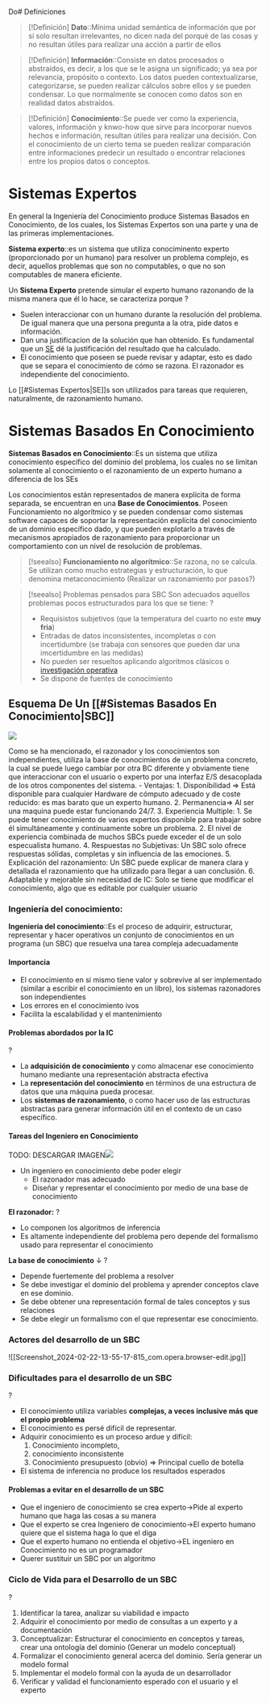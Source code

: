 Do# Definiciones

>[!Definición] 
>**Dato**::Mínima unidad semántica de información que por sí solo resultan irrelevantes, no dicen nada del porqué de las cosas y no resultan útiles para realizar una acción a partir de ellos

>[!Definición] 
> **Información**::Consiste en datos procesados o abstraídos, es decir, a los que se le asigna un significado; ya sea por relevancia, propósito o contexto. Los datos pueden contextualizarse, categorizarse, se pueden realizar cálculos sobre ellos y se pueden condensar. Lo que normalmente se conocen como datos son en realidad datos abstraídos.

>[!Definición]
>**Conocimiento**::Se puede ver como la experiencia, valores, información y knwo-how que sirve para incorporar nuevos hechos e información, resultan útiles para realizar una decisión. Con el conocimiento de un cierto tema se pueden realizar comparación entre informaciones predecir un resultado o encontrar relaciones entre los propios datos o conceptos. 
> 
# Sistemas Expertos

 En general la Ingeniería del Conocimiento produce Sistemas Basados en Conocimiento, de los cuales, los Sistemas Expertos son una parte y una de las primeras implementaciones.
 
**Sistema experto**::es un sistema que utiliza conociminento experto (proporcionado por un humano) para resolver un problema complejo, es decir, aquellos problemas que son no computables, o que no son computables de manera eficiente. <!--SR:!2024-03-19,1,230-->

Un **Sistema Experto** pretende simular el experto humano razonando de la misma manera que él lo hace, se caracteriza porque
?
-  Suelen interaccionar con un humano durante la resolución del problema. De igual manera que una persona pregunta a la otra, pide datos e información.
- Dan una justificacion de la solución que han obtenido. Es fundamental que un [SE](../../../SE.md) dé la justificación del resultado que ha calculado.
- El conocimiento que poseen se puede revisar y adaptar, esto es dado que se separa el conocimiento de cómo se razona. El razonador es independiente del conocimiento. <!--SR:!2024-03-19,1,230-->

Lo [[#Sistemas Expertos|SE]]s son utilizados para tareas que requieren, naturalmente, de razonamiento humano.


# Sistemas Basados En Conocimiento

**Sistemas Basados en Conocimiento**::Es un sistema que utiliza conocimiento específico del dominio del problema, los cuales no se limitan solamente al conocimiento o el razonamiento de un experto humano a diferencia de los SEs 

Los conocimientos están representados de manera explícita de forma separada, se encuentran en una **Base de Conocimientos**. Poseen Funcionamiento no algorítmico y se pueden condensar como sistemas software capaces de soportar la representación explícita del conocimiento de un dominio específico dado, y que pueden explotarlo a través de mecanismos apropiados de razonamiento para proporcionar un comportamiento con un nivel de resolución de problemas. <!--SR:!2024-03-19,1,230-->


> [!seealso]
> **Funcionamiento no algorítmico**::Se razona, no se calcula. Se utilizan como mucho estrategias y estructuración, lo que denomina metaconocimiento (Realizar un razonamiento por pasos?) <!--SR:!2024-03-20,2,240-->
> 

> [!seealso] Problemas pensados para SBC
> Son adecuados aquellos problemas pocos estructurados para los que se tiene:
> ?
> - Requisistos subjetivos (que la temperatura del cuarto no este **muy fria**)
> - Entradas de datos inconsistentes, incompletas o con incertidumbre (se trabaja con sensores que pueden dar una imcertidumbre en las medidas)
> - No pueden ser resueltos aplicando algoritmos clásicos o [investigación operativa](https://www.questionpro.com/blog/es/investigacion-operativa/)
> - Se dispone de fuentes de conocimiento
>
> <!--SR:!2024-03-19,1,230-->

## Esquema De Un [[#Sistemas Basados En Conocimiento|SBC]]
![](https://remnote-user-data.s3.amazonaws.com/CnUucdG6ZPFdo1cmA4_xZ-6_hfuxOk3G76qTjiID9kwpS9aOqjOuAz9-qJdjKxcme6P6zjeY2m8ncCo5GPoXz4sSxePxXZZqmqbevi2rkvkIkGqNdmjx2lQo4tj8wFGv.png)
 
 Como se ha mencionado, el razonador y los conocimientos son independientes, utiliza la base de conocimientos de un problema concreto, la cual se puede luego cambiar por otra BC diferente y obviamente tiene que interaccionar con el usuario o experto por una interfaz E/S desacoplada de los otros componentes del sistema.
    - Ventajas:
        1. Disponibilidad ⇒ Está disponible para cualquier Hardware de cómputo adecuado y de coste reducido: es mas barato que un experto humano.
        2. Permanencia⇒ Al ser una maquina puede estar funcionando 24/7.
        3. Experiencia Multiple:
            1. Se puede tener conocimiento de varios expertos disponible para trabajar sobre él simultáneamente y continuamente sobre un problema.
            2. El nivel de experiencia combinada de muchos SBCs puede exceder el de un solo especualista humano.
        4. Respuestas no Subjetivas: Un SBC solo ofrece respuestas sólidas, completas y sin influencia de las emociones.
        5. Explicación del razonamiento: Un SBC puede explicar de manera clara y detallada el razonamiento que ha utilizado para llegar a uan conclusión.
        6. Adaptable y mejorable sin necesidad de IC: Solo se tiene que modificar el conocimiento, algo que es editable por cualquier usuario


### Ingeniería del conocimiento:
**Ingeniería del conocimiento**::Es el proceso de adquirir, estructurar, representar y hacer operativos un conjunto de conocimientos en un programa (un SBC) que resuelva una tarea compleja adecuadamente <!--SR:!2024-03-19,1,230-->

#### Importancia 
- El conocimiento en si mismo tiene valor y sobrevive al ser implementado (similar a escribir el conocimiento en un libro), los sistemas razonadores son independientes 
- Los errores en el conocimiento ivos
- Facilita la escalabilidad y el mantenimiento

#### Problemas abordados por la IC
?
- La **adquisición de conocimiento** y como almacenar ese conocimiento humano mediante una representación abstracta efectiva
- La **representación del conocimiento** en términos de una estructura de datos que una máquina pueda procesar.
- Los **sistemas de razonamiento**, o como hacer uso de las estructuras abstractas para generar información útil en el contexto de un caso específico.

#### Tareas del Ingeniero en Conocimiento
TODO: DESCARGAR IMAGEN![](https://remnote-user-data.s3.amazonaws.com/DIewGJRjFtQ_IVy4ywmvCO73D5p8oAdk0TxaOIqb8vvFpKXe0zu-Pz8lZbHI08mcUIryIvuarhNuBTf3ND_BrojjPBGqhCck4Wlr4CPP2Vgqb7MFCwhjLr2RP9dtdzJx.png) 
- Un ingeniero en conocimiento debe poder elegir
	- El razonador mas adecuado
	- Diseñar y representar el conocimiento por medio de una base de conocimiento

**El razonador:**
?
- Lo componen los algoritmos de inferencia
- Es altamente independiente del problema pero depende del formalismo usado para representar el conocimiento <!--SR:!2024-03-19,1,230-->


**La base de conocimiento** ↓ 
?
- Depende fuertemente del problema a resolver
- Se debe investigar el dominio del problema y aprender conceptos clave en ese dominio.
- Se debe obtener una representación formal de tales conceptos y sus relaciones
- Se debe elegir un formalismo con el que representar ese conocimiento.

### Actores del desarrollo de un SBC
![[Screenshot_2024-02-22-13-55-17-815_com.opera.browser-edit.jpg]]
 

### Dificultades para el desarrollo de un SBC
?
- El conocimiento utiliza variables **complejas, a veces inclusive más que el propio problema**
- El conocimiento es persé difícil de representar.
- Adquirir conocimiento es un proceso ardue y difícil: 
	1. Conocimiento incompleto, 
	2. conocimiento inconsistente 
	3. Conocimiento presupuesto (obvio) ⇒ Principal cuello de botella
- El sistema de inferencia no produce los resultados esperados

#### Problemas a evitar en el desarrollo de un SBC
- Que el ingeniero de conocimiento se crea experto→Pide al experto humano que haga las cosas a su manera
- Que el experto se crea Ingeniero de conocimiento→El experto humano quiere que el sistema haga lo que el diga
- Que el experto humano no entienda el objetivo→EL ingeniero en Conocimiento no es un programador 
- Querer sustituir un SBC por un algoritmo

### Ciclo de Vida para el Desarrollo de un SBC
?
1. Identificar la tarea, analizar su viabilidad e impacto
2. Adquirir el conocimiento por medio de consultas a un experto y a documentación
3. Conceptualizar: Estructurar el conocimiento en conceptos y tareas, crear una ontología del dominio (Generar un modelo conceptual)
4. Formalizar el conocimiento general acerca del dominio. Sería generar un modelo formal
5. Implementar el modelo formal con la ayuda de un desarrollador
6. Verificar y validad el funcionamiento esperado con el usuario y el experto <!--SR:!2024-03-19,1,230-->
